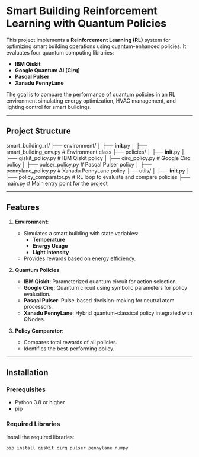 # Smart Building Reinforcement Learning with Quantum Policies

This project implements a **Reinforcement Learning (RL)** system for optimizing smart building operations using quantum-enhanced policies. It evaluates four quantum computing libraries:
- **IBM Qiskit**
- **Google Quantum AI (Cirq)**
- **Pasqal Pulser**
- **Xanadu PennyLane**

The goal is to compare the performance of quantum policies in an RL environment simulating energy optimization, HVAC management, and lighting control for smart buildings.

---

## **Project Structure**
smart_building_rl/
├── environment/
│   ├── __init__.py
│   ├── smart_building_env.py       # Environment class
├── policies/
│   ├── __init__.py
│   ├── qiskit_policy.py            # IBM Qiskit policy
│   ├── cirq_policy.py              # Google Cirq policy
│   ├── pulser_policy.py            # Pasqal Pulser policy
│   ├── pennylane_policy.py         # Xanadu PennyLane policy
├── utils/
│   ├── __init__.py
│   ├── policy_comparator.py        # RL loop to evaluate and compare policies
├── main.py                         # Main entry point for the project

---

## **Features**
1. **Environment**:
   - Simulates a smart building with state variables:
     - **Temperature**
     - **Energy Usage**
     - **Light Intensity**
   - Provides rewards based on energy efficiency.

2. **Quantum Policies**:
   - **IBM Qiskit**: Parameterized quantum circuit for action selection.
   - **Google Cirq**: Quantum circuit using symbolic parameters for policy evaluation.
   - **Pasqal Pulser**: Pulse-based decision-making for neutral atom processors.
   - **Xanadu PennyLane**: Hybrid quantum-classical policy integrated with QNodes.

3. **Policy Comparator**:
   - Compares total rewards of all policies.
   - Identifies the best-performing policy.

---

## **Installation**

### **Prerequisites**
- Python 3.8 or higher
- pip

### **Required Libraries**
Install the required libraries:
```bash
pip install qiskit cirq pulser pennylane numpy
